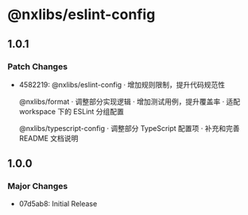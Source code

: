 # @nxlibs/eslint-config

## 1.0.1

### Patch Changes

- 4582219: @nxlibs/eslint-config
  · 增加规则限制，提升代码规范性

    @nxlibs/format
    · 调整部分实现逻辑
    · 增加测试用例，提升覆盖率
    · 适配 workspace 下的 ESLint 分组配置

    @nxlibs/typescript-config
    · 调整部分 TypeScript 配置项
    · 补充和完善 README 文档说明

## 1.0.0

### Major Changes

- 07d5ab8: Initial Release
